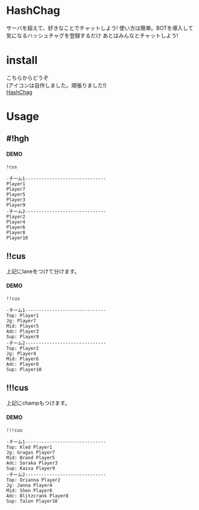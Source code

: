 # HashChag
サーバを超えて、好きなことでチャットしよう!
使い方は簡単。BOTを導入して気になるハッシュチャグを登録するだけ
あとはみんなとチャットしよう!

# install
こちらからどうぞ<br>
(アイコンは自作しました。頑張りました!)<br>
[HashChag](https://discord.com/oauth2/authorize?client_id=748168336302407740&permissions=536880144&scope=bot)

# Usage

## #!hgh
#### DEMO
```
!cus

-チーム1------------------------------
Player1
Player7
Player5
Player3
Player9
-チーム2------------------------------
Player2
Player4
Player6
Player8
Player10
```

## !!cus
上記にlaneをつけて分けます。
#### DEMO
```
!!cus

-チーム1------------------------------
Top: Player1
Jg: Player7
Mid: Player5
Adc: Player3
Sup: Player9
-チーム2------------------------------
Top: Player2
Jg: Player4
Mid: Player6
Adc: Player8
Sup: Player10
```


## !!!cus
上記にchampもつけます。
#### DEMO

```
!!!cus

-チーム1------------------------------
Top: Kled Player1
Jg: Gragas Player7
Mid: Brand Player5
Adc: Soraka Player3
Sup: Kaisa Player9
-チーム2------------------------------
Top: Orianna Player2
Jg: Janna Player4
Mid: Shen Player6
Adc: Blitzcrank Player8
Sup: Talon Player10
```